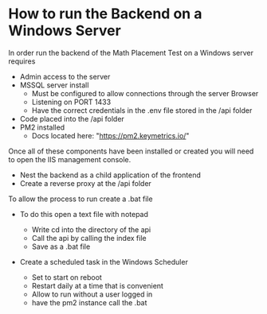 # How to run the Backend on a Windows Server
In order run the backend of the Math Placement Test on a Windows server requires
- Admin access to the server
- MSSQL server install
    - Must be configured to allow connections through the server Browser
    - Listening on PORT 1433
    - Have the correct credentials in the .env file stored in the /api folder
- Code placed into the /api folder
- PM2 installed 
    - Docs located here: "https://pm2.keymetrics.io/"

Once all of these components have been installed or created you will need to open the IIS management console. 

- Nest the backend as a child application of the frontend
- Create a reverse proxy at the /api folder 

To allow the process to run create a .bat file 
- To do this open a text file with notepad 
    - Write cd into the directory of the api
    - Call the api by calling the index file
    - Save as a .bat file 

- Create a scheduled task in the Windows Scheduler 
    - Set to start on reboot 
    - Restart daily at a time that is convenient 
    - Allow to run without a user logged in 
    - have the pm2 instance call the .bat
